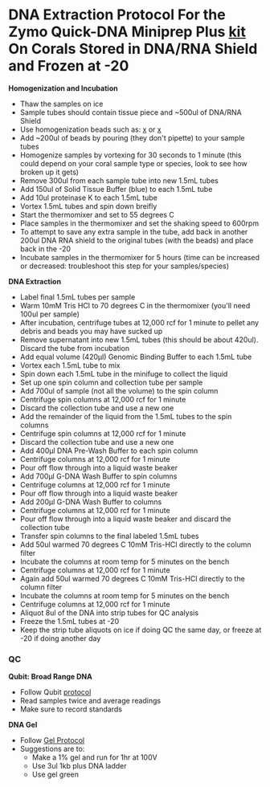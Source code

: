# DNA Extraction Protocol For the Zymo Quick-DNA Miniprep Plus [kit](https://github.com/meschedl/MESPutnam_Open_Lab_Notebook/blob/master/company-protocols/_d4068_d4069_quick-dna_miniprep_plus_kit.pdf) On Corals Stored in DNA/RNA Shield and Frozen at -20

**Homogenization and Incubation**

- Thaw the samples on ice
- Sample tubes should contain tissue piece and ~500ul of DNA/RNA Shield
- Use homogenization beads such as: [x](https://www.fishersci.com/shop/products/disruption-beads-0-5mm-yeast-1/50212143?searchHijack=true&searchTerm=50212143&searchType=RAPID&matchedCatNo=50212143) or [x](https://www.fishersci.com/shop/products/bead-tube-2ml-0-5mm-glass-50pk/15340152)
- Add ~200ul of beads by pouring (they don't pipette) to your sample tubes
- Homogenize samples by vortexing for 30 seconds to 1 minute (this could depend on your coral sample type or species, look to see how broken up it gets)
- Remove 300ul from each sample tube into new 1.5mL tubes
- Add 150ul of Solid Tissue Buffer (blue) to each 1.5mL tube
- Add 10ul proteinase K to each 1.5mL tube
- Vortex 1.5mL tubes and spin down breifly
- Start the thermomixer and set to 55 degrees C
- Place samples in the thermomixer and set the shaking speed to 600rpm
- To attempt to save any extra sample in the tube, add back in another 200ul DNA RNA shield to the original tubes (with the beads) and place back in the -20
- Incubate samples in the thermomixer for 5 hours (time can be increased or decreased: troubleshoot this step for your samples/species)

**DNA Extraction**

- Label final 1.5mL tubes per sample
- Warm 10mM Tris HCl to 70 degrees C in the thermomixer (you'll need 100ul per sample)
- After incubation, centrifuge tubes at 12,000 rcf for 1 minute to pellet any debris and beads you may have sucked up
- Remove supernatant into new 1.5mL tubes (this should be about 420ul). Discard the tube from incubation
- Add equal  volume (420µl) Genomic Binding Buffer to each 1.5mL tube
- Vortex each 1.5mL tube to mix
- Spin down each 1.5mL tube in the minifuge to collect the liquid
- Set up one spin column and collection tube per sample
- Add 700ul of sample (not all the volume) to the spin column
- Centrifuge spin columns at 12,000 rcf for 1 minute
- Discard the collection tube and use a new one
- Add the remainder of the liquid from the 1.5mL tubes to the spin columns
- Centrifuge spin columns at 12,000 rcf for 1 minute
- Discard the collection tube and use a new one
- Add 400µl DNA Pre-Wash Buffer to each spin column
- Centrifuge columns at 12,000 rcf for 1 minute
- Pour off flow through into a liquid waste beaker
- Add 700µl G-DNA Wash Buffer to spin columns
- Centrifuge columns at 12,000 rcf for 1 minute
- Pour off flow through into a liquid waste beaker
- Add 200µl G-DNA Wash Buffer to columns
- Centrifuge columns at 12,000 rcf for 1 minute
- Pour off flow through into a liquid waste beaker and discard the collection tube
- Transfer spin columns to the final labeled 1.5mL tubes
- Add 50ul warmed 70 degrees C 10mM Tris-HCl directly to the column filter
- Incubate the columns at room temp for 5 minutes on the bench
- Centrifuge columns at 12,000 rcf for 1 minute
- Again add 50ul warmed 70 degrees C 10mM Tris-HCl directly to the column filter
- Incubate the columns at room temp for 5 minutes on the bench
- Centrifuge columns at 12,000 rcf for 1 minute
- Aliquot 8ul of the DNA into strip tubes for QC analysis
- Freeze the 1.5mL tubes at -20
- Keep the strip tube aliquots on ice if doing QC the same day, or freeze at -20 if doing another day

### QC

**Qubit: Broad Range DNA**  
- Follow Qubit [protocol](https://github.com/meschedl/PPP-Lab-Resources/blob/master/Protocols_and_Lab_Resources/DNA_Quality_Control/Qubit-Assay-Protocol.md)
- Read samples twice and average readings
- Make sure to record standards

**DNA Gel**
- Follow [Gel Protocol](https://github.com/meschedl/PPP-Lab-Resources/blob/master/Protocols_and_Lab_Resources/DNA_Quality_Control/Agrose-Gel-Protocol.md)
- Suggestions are to:
  - Make a 1% gel and run for 1hr at 100V
  - Use 3ul 1kb plus DNA ladder
  - Use gel green
